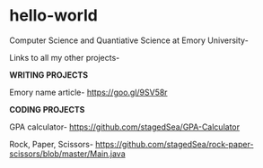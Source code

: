 # hello-world
Computer Science and Quantiative Science at Emory University-

Links to all my other projects-



**WRITING PROJECTS** 

Emory name article-
https://goo.gl/9SV58r



**CODING PROJECTS** 

GPA calculator- 
https://github.com/stagedSea/GPA-Calculator

Rock, Paper, Scissors-
https://github.com/stagedSea/rock-paper-scissors/blob/master/Main.java




